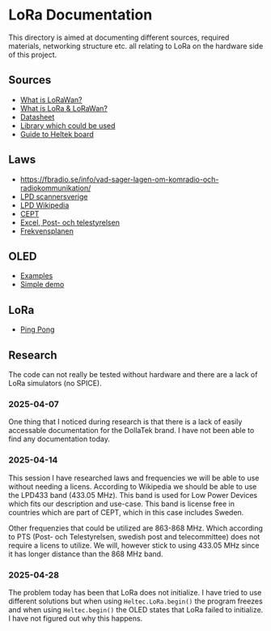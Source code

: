 # LoRa Documentation

This directory is aimed at documenting different sources, required materials, networking structure etc. all relating to LoRa on the hardware side of this project.

## Sources

- [What is LoRaWan?](https://www.thethingsnetwork.org/docs/lorawan/what-is-lorawan/)
- [What is LoRa & LoRaWan?](https://www.mokosmart.com/lora-technology/)
- [Datasheet](https://cdn.sparkfun.com/assets/7/7/3/2/2/SX1276_Datasheet.pdf)
- [Library which could be used](https://github.com/sandeepmistry/arduino-LoRa)
- [Guide to Heltek board](https://github.com/HelTecAutomation/Heltec_ESP32)

## Laws

- https://fbradio.se/info/vad-sager-lagen-om-komradio-och-radiokommunikation/
- [LPD scannersverige](https://scannersverige.se/frekvenser-lpd-433-mhz/)
- [LPD Wikipedia](https://en.wikipedia.org/wiki/LPD433)
- [CEPT](https://cept.org/cept/cept-country-codes)
- [Excel, Post- och telestyrelsen](https://pts.se/radio/spektrumforvaltning/inriktningsplan-for-spektrumhantering-excel/)
- [Frekvensplanen](https://frekvensplanen.pts.se/)

## OLED

- [Examples](https://github.com/HelTecAutomation/Heltec_ESP32/blob/master/examples/OLED/)
- [Simple demo](https://github.com/HelTecAutomation/Heltec_ESP32/blob/master/examples/OLED/SimpleDemo/SimpleDemo.ino)

## LoRa

- [Ping Pong](https://github.com/HelTecAutomation/Heltec_ESP32/blob/master/examples/LoRaBasic/pingpong/pingpong.ino)

## Research

The code can not really be tested without hardware and there are a lack of LoRa simulators (no SPICE).

### 2025-04-07

One thing that I noticed during research is that there is a lack of easily accessable documentation for the DollaTek brand. I have not been able to find any documentation today.

### 2025-04-14

This session I have researched laws and frequencies we will be able to use without needing a licens. According to Wikipedia we should be able to use the LPD433 band (433.05 MHz). This band is used for Low Power Devices which fits our description and use-case. This band is license free in countries which are part of CEPT, which in this case includes Sweden.

Other frequenzies that could be utilized are 863-868 MHz. Which according to PTS (Post- och Telestyrelsen, swedish post and telecommittee) does not require a licens to utilize. We will, however stick to using 433.05 MHz since it has longer distance than the 868 MHz band.

### 2025-04-28

The problem today has been that LoRa does not initialize. I have tried to use different solutions but when using `Heltec.LoRa.begin()` the program freezes and when using `Heltec.begin()` the OLED states that LoRa failed to initialize. I have not figured out why this happens. 